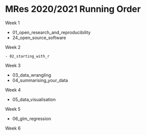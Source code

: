 # MRes 2020/2021 Running Order

Week 1
 - 01_open_research_and_reproducibility
 - 24_open_source_software

Week 2	

	- 02_starting_with_r

Week 3
 - 03_data_wrangling
 - 04_summarising_your_data

Week 4
 - 05_data_visualisation 

Week 5

- 06_glm_regression

Week 6




